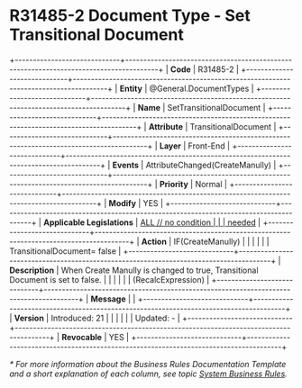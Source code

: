 ﻿---
erp.type: front-end-business-rule
erp.entity: General.DocumentTypes
---

# R31485-2 Document Type - Set Transitional Document
+-----------------------------+---------------------------------------------------------------------------------------+
| **Code**                    | R31485-2                                                                              |
+-----------------------------+---------------------------------------------------------------------------------------+
| **Entity**                  | @General.DocumentTypes                                                                          |
+-----------------------------+---------------------------------------------------------------------------------------+
| **Name**                    | SetTransitionalDocument                                                               |
+-----------------------------+---------------------------------------------------------------------------------------+
| **Attribute**               | TransitionalDocument                                                                  |
+-----------------------------+---------------------------------------------------------------------------------------+
| **Layer**                   | Front-End                                                                             |
+-----------------------------+---------------------------------------------------------------------------------------+
| **Events**                  | AttributeChanged(CreateManully)                                                       |
+-----------------------------+---------------------------------------------------------------------------------------+
| **Priority**                | Normal                                                                                |
+-----------------------------+---------------------------------------------------------------------------------------+
| **Modify**                  | YES                                                                                   |
+-----------------------------+---------------------------------------------------------------------------------------+
| **Applicable Legislations** | [ALL // no condition                                                                  |
|                             | needed](https://confluence.erp.net/display/techdoc/Country+Specific+Functionality)    |
+-----------------------------+---------------------------------------------------------------------------------------+
| **Action**                  | IF(CreateManully)                                                                     |
|                             |                                                                                       |
|                             | TransitionalDocument= false                                                           |
+-----------------------------+---------------------------------------------------------------------------------------+
| **Description**             | When Create Manully is changed to true, Transitional Document is set to false.        |
|                             |                                                                                       |
|                             | (RecalcExpression)                                                                    |
+-----------------------------+---------------------------------------------------------------------------------------+
| **Message**                 |                                                                                       |
+-----------------------------+---------------------------------------------------------------------------------------+
| **Version**                 | Introduced: 21                                                                        |
|                             |                                                                                       |
|                             | Updated: -                                                                            |
+-----------------------------+---------------------------------------------------------------------------------------+
| **Revocable**               | YES                                                                                   |
+-----------------------------+---------------------------------------------------------------------------------------+

*\* For more information about the Business Rules Documentation Template and a short explanation of each column, see
topic [System Business Rules](../templates/template-description-system-business-rules.md).*

  

  
